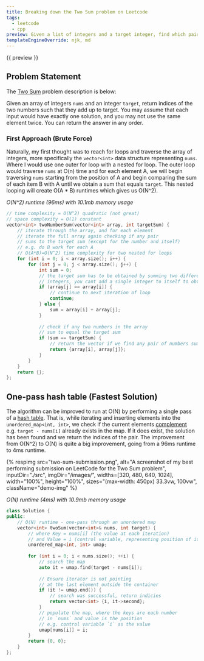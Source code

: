 ```yaml
---
title: Breaking down the Two Sum problem on Leetcode
tags:
  - leetcode
  - cpp
preview: Given a list of integers and a target integer, find which pair of values in the list sum to equal the target value and then return the indices of the pair.
templateEngineOverride: njk, md
---
```


{{ preview }}

<h2 class="post-heading">Problem Statement</h2>

The [Two Sum][two-sum] problem description is below:

Given an array of integers `nums` and an integer `target`, return indices of the two numbers such that they add up to target. You may assume that each input would have exactly one solution, and you may not use the same element twice. You can return the answer in any order.

<h3 class="post-heading">First Approach (Brute Force)</h3>

Naturally, my first thought was to reach for loops and traverse the array of integers, more specifically the `vector<int>` data structure representing `nums`. Where I would use one outer for loop with a nested for loop. The outer loop would traverse `nums` at O(n) time and for each element A, we will begin traversing `nums` starting from the position of A and begin comparing the sum of each item B with A until we obtain a sum that equals `target`. This nested looping will create O(A * B) runtimes which gives us O(N^2).

_O(N^2) runtime (96ms) with 10.1mb memory usage_

```cpp
// time complexity = O(N^2) quadratic (not great)
// space complexity = O(1) constant
vector<int> twoNumberSum(vector<int> array, int targetSum) {
	// iterate through the array, and for each element
	// iterate the full array again checking if any pair 
	// sums to the target sum (except for the number and itself)
	// e.g. do B work for each A
	// O(A*B)=O(N^2) time complexity for two nested for loops
	for (int i = 0; i < array.size(); i++) {
		for (int j = 0; j < array.size(); j++) {
			int sum = 0;
			// the target sum has to be obtained by summing two different
			// integers, you cant add a single integer to itself to obtain target sum
			if (array[j] == array[i]) {
				// continue to next iteration of loop
				continue;
			} else {
				sum = array[i] + array[j];
			}
			
			// check if any two numbers in the array
			// sum to equal the target sum
			if (sum == targetSum) {
				// return the vector if we find any pair of numbers summing the target
				return {array[i], array[j]};
			}
		}
	}
	return {};
};
```

<h2 class="post-heading">One-pass hash table (Fastest Solution)</h2>

The algorithm can be improved to run at O(N) by performing a single pass of a [hash table][hash-table]. That is, while iterating and inserting elements into the `unordered_map<int, int>`, we check if the current elements [complement][complement] e.g. `target - nums[i]` already exists in the map. If it does exist, the solution has been found and we return the indices of the pair. The improvement from O(N^2) to O(N) is quite a big improvement, going from a 96ms runtime to 4ms runtime. 

{% respimg 
    src="two-sum-submission.png",
    alt="A screenshot of my best performing submission on LeetCode for the Two Sum problem",
    inputDir="./src",
    imgDir="/images/",
    widths=[320, 480, 640, 1024],
    width="100%",
    height="100%",
    sizes="(max-width: 450px) 33.3vw, 100vw",
    className="demo-img"
%}

_O(N) runtime (4ms) with 10.9mb memory usage_

```cpp
class Solution {
public:
    // O(N) runtime - one-pass through an unordered map
    vector<int> twoSum(vector<int>& nums, int target) {
        // where Key = nums[i] (the value at each iteration)
        // and Value = i (control variable, representing position of item in `nums`)
        unordered_map<int, int> umap;
        
        for (int i = 0; i < nums.size(); ++i) {
            // search the map
            auto it = umap.find(target - nums[i]);
            
            // Ensure iterator is not pointing
            // at the last element outside the container
            if (it != umap.end()) {
                // search was successful, return indicies
                return vector<int> {i, it->second};
            }
            // populate the map, where the keys are each number
            // in `nums` and value is the position
            // e.g. control variable `i` as the value
            umap[nums[i]] = i;
        }
        return {0, 0};
    }
};
```

[two-sum]: https://leetcode.com/problems/two-sum/
[hash-table]: https://en.wikipedia.org/wiki/Hash_table
[complement]: https://en.wikipedia.org/wiki/Complement_(set_theory)